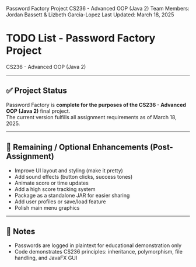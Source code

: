  Password Factory Project
 CS236 - Advanced OOP (Java 2)
 Team Members: Jordan Bassett & Lizbeth Garcia-Lopez
 Last Updated: March 18, 2025
 
# TODO List - Password Factory Project
CS236 - Advanced OOP (Java 2)

---

## ✅ Project Status
Password Factory is **complete for the purposes of the CS236 - Advanced OOP (Java 2)** final project.  
The current version fulfills all assignment requirements as of March 18, 2025.

---

## 🔧 Remaining / Optional Enhancements (Post-Assignment)

- Improve UI layout and styling (make it pretty)
- Add sound effects (button clicks, success tones)
- Animate score or time updates
- Add a high score tracking system
- Package as a standalone JAR for easier sharing
- Add user profiles or save/load feature
- Polish main menu graphics

---

## 📝 Notes

- Passwords are logged in plaintext for educational demonstration only
- Code demonstrates CS236 principles: inheritance, polymorphism, file handling, and JavaFX GUI
